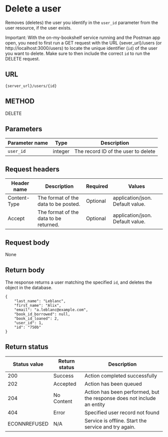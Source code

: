 # Delete a user 

Removes (deletes) the user you identify in the `user_id` parameter from the user resource, if the user exists.

Important: With the on-my-bookshelf service running and the Postman app open, you need to first run a GET request with the URL {sever_url}/users (or http://localhost:3000/users) to locate the unique identifier (`id`) of the user you want to delete. Make sure to then include the correct `id` to run the DELETE request.

## URL

```shell
{server_url}/users/{id}
```

## METHOD

DELETE

## Parameters

| Parameter name | Type   | Description |
| -------------- | ------ | ------------ |
| `user_id`      | integer | The record ID of the user to delete |

## Request headers

| Header name | Description | Required | Values |
| -------------- | ------ | ------------ |------------ |
| Content-Type | The format of the data to be posted. | Optional | application/json. Default value.  |
| Accept | The format of the data to be returned. | Optional | application/json. Default value. |

## Request body
None

## Return body

The response returns a user matching the specified `id`, and deletes the object in the database.

```
{
    "last_name": "Leblanc",
    "first_name": "Alix",
    "email": "a.leblanc@example.com",
    "book_id_borrowed": null,
    "book_id_loaned": 2,
    "user_id": 1,
    "id": "750b"
}
```
## Return status

| Status value | Return status | Description |
| ------------- | ----------- | ----------- |
| 200 | Success | Action completed successfully |
| 202 | Accepted| Action has been queued |
| 204 | No Content| Action has been performed, but the response does not include an entity |
| 404 | Error | Specified user record not found |
|  ECONNREFUSED | N/A | Service is offline. Start the service and try again. |